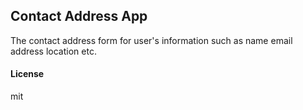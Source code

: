## Contact Address App

The contact address form for user's information such as name email address location etc.

#### License

mit
